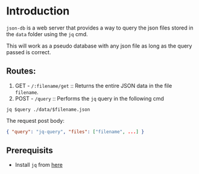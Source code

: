 # Introduction
`json-db` is a web server that provides a way to query the json files stored in the `data` folder using the `jq` cmd.

This will work as a pseudo database with any json file as long as the query passed is correct.

## Routes:
1. GET - `/:filename/get` :: Returns the entire JSON data in the file `filename`.
2. POST - `/query` :: Performs the `jq` query in the following cmd
```shell
jq $query ./data/$filename.json
```
The request post body:
```json
{ "query": "jq-query", "files": ["filename", ...] }
```

## Prerequisits
- Install `jq` from [here](https://jqlang.github.io/jq/)
